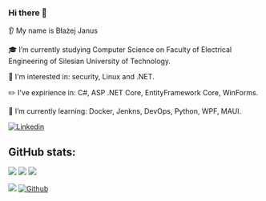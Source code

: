 ### Hi there 👋
👂 My name is Błażej Janus

🎓 I’m currently studying Computer Science on Faculty of Electrical Engineering of Silesian University of Technology.

🔭 I'm interested in: security, Linux and .NET.

✏️ I've expirience in: C#, ASP .NET Core, EntityFramework Core, WinForms.

🌱 I’m currently learning: Docker, Jenkns, DevOps, Python, WPF, MAUI.

[![Linkedin](https://img.shields.io/badge/linkedin-%230077B5.svg?style=for-the-badge&logo=linkedin)](https://www.linkedin.com/in/blazejjanus/)



## GitHub stats:
<img src="https://github-readme-stats.vercel.app/api?username=blazejjanus&show_icons=true&theme=dark&count_private=true"/>
<img src="https://github-readme-stats.vercel.app/api/top-langs/?username=blazejjanus&layout=compact&theme=dark&count_private=true"/>
<img src="https://github-readme-streak-stats.herokuapp.com/?user=blazejjanus&theme=dark&count_private=true"/>


![](https://visitor-badge.laobi.icu/badge?page_id=blazejjanus.blazejjanus)
[![Github](https://img.shields.io/github/followers/blazejjanus?label=Follow&style=social)](https://github.com/blazejjanus)
